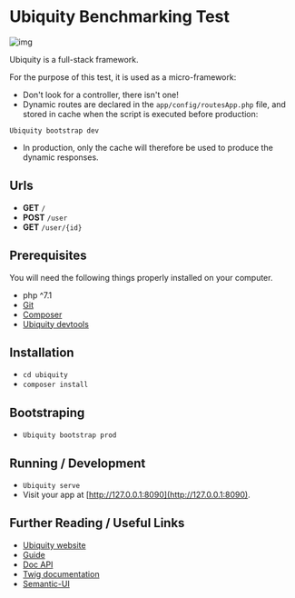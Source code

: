 # Ubiquity Benchmarking Test
![img](https://github.com/phpMv/ubiquity/blob/master/Banner/banner.png?raw=true)

Ubiquity is a full-stack framework.

For the purpose of this test, it is used as a micro-framework:
 - Don't look for a controller, there isn't one!
 - Dynamic routes are declared in the `app/config/routesApp.php` file, and stored in cache when the script is executed before production:

 ```Ubiquity bootstrap dev```

 - In production, only the cache will therefore be used to produce the dynamic responses.
## Urls
 - **GET** `/`
 - **POST** `/user`
 - **GET** `/user/{id}`
 
## Prerequisites

You will need the following things properly installed on your computer.

* php ^7.1
* [Git](https://git-scm.com/)
* [Composer](https://getcomposer.org)
* [Ubiquity devtools](https://ubiquity.kobject.net/)

## Installation

* `cd ubiquity`
* `composer install`

## Bootstraping

* `Ubiquity bootstrap prod`

## Running / Development

* `Ubiquity serve`
* Visit your app at [http://127.0.0.1:8090](http://127.0.0.1:8090).

## Further Reading / Useful Links

* [Ubiquity website](https://ubiquity.kobject.net/)
* [Guide](http://micro-framework.readthedocs.io/en/latest/?badge=latest)
* [Doc API](https://api.kobject.net/ubiquity/)
* [Twig documentation](https://twig.symfony.com)
* [Semantic-UI](https://semantic-ui.com)
